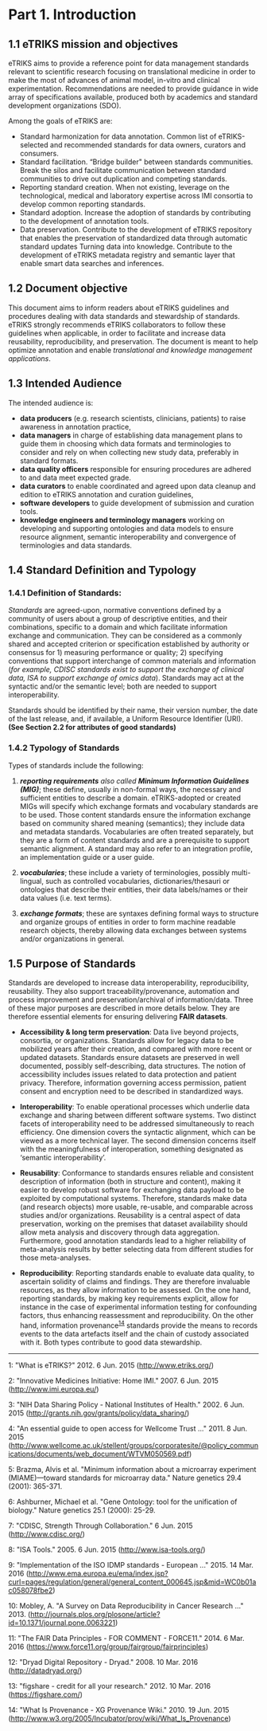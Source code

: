 # Part 1. Introduction
 
## 1.1 eTRIKS mission and objectives

eTRIKS aims to provide a reference point for data management standards relevant to scientific research focusing on translational medicine in order to make the most of advances of animal model, in-vitro and clinical experimentation. Recommendations are needed to provide guidance in wide array of specifications available, produced both by academics and standard development organizations (SDO).

 Among the goals of eTRIKS are:
* Standard harmonization for data annotation. Common list of eTRIKS-selected and recommended standards for data owners, curators and consumers.
* Standard facilitation. “Bridge builder" between standards communities. Break the silos and facilitate communication between standard communities to drive out duplication and competing standards.
* Reporting standard creation. When not existing, leverage on the technological, medical and laboratory expertise across IMI consortia to develop common reporting standards.
* Standard adoption. Increase the adoption of standards by contributing to the development of annotation tools. 
* Data preservation. Contribute to the development of eTRIKS repository that enables the preservation of standardized data through automatic standard updates
Turning data into knowledge. Contribute to the development of eTRIKS metadata registry and semantic layer that enable smart data searches and inferences.

## 1.2 Document objective
This document aims to inform readers about eTRIKS guidelines and procedures dealing with data standards and stewardship of standards. eTRIKS strongly recommends eTRIKS collaborators to follow these guidelines when applicable, in order to facilitate and increase data reusability, reproducibility, and preservation.
The document is meant to help optimize annotation and enable _translational and knowledge management applications_.

## 1.3 Intended Audience
The intended audience is:
* **data producers** (e.g. research scientists, clinicians, patients) to raise awareness in annotation practice,
* **data managers** in charge of establishing data management plans to guide them in choosing which data formats and terminologies to consider and rely on when collecting new study data, preferably in standard formats.
* **data quality officers** responsible for ensuring procedures are adhered to and data meet expected grade.
* **data curators** to enable coordinated and agreed upon data cleanup and edition to eTRIKS annotation and curation guidelines,
* **software developers** to guide development of submission and curation tools.
* **knowledge engineers and terminology managers** working on developing and supporting ontologies and data models to ensure resource alignment, semantic interoperability and convergence of terminologies and data standards.

## 1.4 Standard Definition and Typology
### 1.4.1 Definition of Standards:

_Standards_ are agreed-upon, normative conventions defined by a community of users about a group of descriptive entities, and their combinations, specific to a domain and which facilitate information exchange and communication. They can be considered as a commonly shared and accepted  criterion or specification established by authority or consensus for 1) measuring performance or quality; 2) specifying conventions that support interchange of common materials and information (_for example, CDISC standards exist to support the exchange of clinical data, ISA to support exchange of omics data_). Standards may act at the syntactic and/or the semantic level; both are needed to support interoperability. 

Standards should be identified by their name, their version number, the date of the last release, and, if available, a Uniform Resource Identifier (URI).
**(See Section 2.2 for attributes of good standards)**

### 1.4.2 Typology of Standards
Types of standards include the following: 
1. _**reporting requirements** also called **Minimum Information Guidelines (MIG)**_; these define, usually in non-formal ways, the necessary and sufficient entities to describe a domain. eTRIKS-adopted or created MIGs will specify which exchange formats and vocabulary standards are to be used. Those content standards ensure the information exchange based on community shared meaning (semantics); they include data and metadata standards. Vocabularies are often treated separately, but they are a form of content standards and are a prerequisite to support semantic alignment.  A standard may also refer to an integration profile, an implementation guide or a user guide. 

2. _**vocabularies**_; these include a variety of terminologies, possibly multi-lingual, such as  controlled vocabularies, dictionaries/thesauri or ontologies that describe their entities, their data labels/names or their data values (i.e. text terms). 

3. _**exchange formats**_; these are syntaxes defining formal ways to structure and organize groups of entities in order to form machine readable research objects, thereby allowing data exchanges between systems and/or organizations in general.

## 1.5 Purpose of Standards
Standards are developed to increase data interoperability, reproducibility, reusability. They also support traceability/provenance, automation and process improvement and preservation/archival of information/data. Three of these major purposes are described in more details below. They are therefore essential elements for ensuring delivering **FAIR datasets**.

* **Accessibility & long term preservation**: Data live beyond projects, consortia, or organizations. Standards allow for legacy data to be mobilized years after their creation, and compared with more recent or updated datasets. Standards ensure datasets are preserved in well documented, possibly self-describing, data structures. The notion of accessibility includes issues related to data protection and patient privacy. Therefore, information governing access permission, patient consent and encryption need to be described in standardized ways. 

* **Interoperability**:  To enable operational processes which underlie data exchange and sharing between different software systems. Two distinct facets of interoperability need to be addressed simultaneously to reach efficiency. One dimension covers the syntactic alignment, which can be viewed as a more technical layer. The second dimension concerns itself with the meaningfulness of interoperation, something designated as ‘semantic interoperability’.

* **Reusability**: Conformance to standards ensures reliable and consistent description of information (both in structure and content), making it easier to develop robust software for exchanging data payload to be exploited by computational systems. Therefore, standards make data (and research objects) more usable, re-usable, and comparable across studies and/or organizations. Reusability is a central aspect of data preservation, working on the premises that dataset availability should allow meta analysis and discovery through data aggregation. Furthermore, good annotation standards lead to a higher reliability of meta-analysis results by better selecting data from different studies for those meta-analyses.

* **Reproducibility**: Reporting standards enable to evaluate data quality, to ascertain solidity of claims and findings. They are therefore invaluable resources, as they allow information to be assessed. On the one hand, reporting standards, by making key requirements explicit, allow for instance in the case of experimental information testing for confounding factors, thus enhancing reassessment and reproducibility. On the other hand, information provenance<sup>[14](#myfootnote14)</sup>  standards provide the means to records events to the data artefacts itself and the chain of custody associated with it. Both types contribute to good data stewardship. 




---------------
<a name="myfootnote1">1</a>: "What is eTRIKS?" 2012. 6 Jun. 2015  (http://www.etriks.org/)

<a name="myfootnote2">2</a>: "Innovative Medicines Initiative: Home IMI." 2007. 6 Jun. 2015 (http://www.imi.europa.eu/)

<a name="myfootnote3">3</a>: "NIH Data Sharing Policy - National Institutes of Health." 2002. 6 Jun. 2015 (http://grants.nih.gov/grants/policy/data_sharing/)

<a name="myfootnote4">4</a>: "An essential guide to open access for Wellcome Trust ..." 2011. 8 Jun. 2015 (http://www.wellcome.ac.uk/stellent/groups/corporatesite/@policy_communications/documents/web_document/WTVM050569.pdf)

<a name="myfootnote5">5</a>: Brazma, Alvis et al. "Minimum information about a microarray experiment (MIAME)—toward standards for microarray data." Nature genetics 29.4 (2001): 365-371.

<a name="myfootnote6">6</a>: Ashburner, Michael et al. "Gene Ontology: tool for the unification of biology." Nature genetics 25.1 (2000): 25-29.

<a name="myfootnote7">7</a>: "CDISC, Strength Through Collaboration." 6 Jun. 2015 (http://www.cdisc.org/)

<a name="myfootnote8">8</a>: "ISA Tools." 2005. 6 Jun. 2015 (http://www.isa-tools.org/)

<a name="myfootnote9">9</a>: "Implementation of the ISO IDMP standards - European ..." 2015. 14 Mar. 2016 (http://www.ema.europa.eu/ema/index.jsp?curl=pages/regulation/general/general_content_000645.jsp&mid=WC0b01ac058078fbe2)

<a name="myfootnote10">10</a>: Mobley, A. "A Survey on Data Reproducibility in Cancer Research ..." 2013. (http://journals.plos.org/plosone/article?id=10.1371/journal.pone.0063221)

<a name="myfootnote11">11</a>: "The FAIR Data Principles - FOR COMMENT - FORCE11." 2014. 6 Mar. 2016 (https://www.force11.org/group/fairgroup/fairprinciples)

<a name="myfootnote12">12</a>: "Dryad Digital Repository - Dryad." 2008. 10 Mar. 2016 (http://datadryad.org/)

<a name="myfootnote13">13</a>: "figshare - credit for all your research." 2012. 10 Mar. 2016 (https://figshare.com/)

<a name="myfootnote14">14</a>: "What Is Provenance - XG Provenance Wiki." 2010. 19 Jun. 2015 (http://www.w3.org/2005/Incubator/prov/wiki/What_Is_Provenance)



